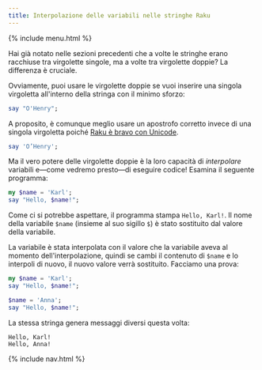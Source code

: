 ```yaml
---
title: Interpolazione delle variabili nelle stringhe Raku
---
```


{% include menu.html %}

Hai già notato nelle sezioni precedenti che a volte le stringhe erano racchiuse tra virgolette singole, ma a volte tra virgolette doppie? La differenza è cruciale.

Ovviamente, puoi usare le virgolette doppie se vuoi inserire una singola virgoletta all'interno della stringa con il minimo sforzo:

```raku
say "O'Henry";
```

A proposito, è comunque meglio usare un apostrofo corretto invece di una singola virgoletta poiché [Raku è bravo con Unicode](../../on-unicode).

```raku
say 'O’Henry';
```

Ma il vero potere delle virgolette doppie è la loro capacità di _interpolare_ variabili e—come vedremo presto—di eseguire codice! Esamina il seguente programma:

```raku
my $name = 'Karl';
say "Hello, $name!";
```

Come ci si potrebbe aspettare, il programma stampa `Hello, Karl!`. Il nome della variabile `$name` (insieme al suo sigillo `$`) è stato sostituito dal valore della variabile.

La variabile è stata interpolata con il valore che la variabile aveva al momento dell'interpolazione, quindi se cambi il contenuto di `$name` e lo interpoli di nuovo, il nuovo valore verrà sostituito. Facciamo una prova:

```raku
my $name = 'Karl';
say "Hello, $name!";

$name = 'Anna';
say "Hello, $name!";
```

La stessa stringa genera messaggi diversi questa volta:

    Hello, Karl!
    Hello, Anna!

{% include nav.html %}